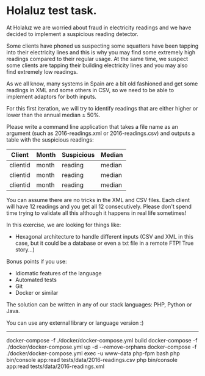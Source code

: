 # Holaluz test task.

At Holaluz we are worried about fraud in electricity readings and we have decided to implement a suspicious reading detector. 

Some clients have phoned us suspecting some squatters have been tapping into their electricity lines and this is why you may find some extremely high readings compared to their regular usage.
At the same time, we suspect some clients are tapping their building electricity lines and you may also find extremely low readings.

As we all know, many systems in Spain are a bit old fashioned and get some readings in XML and some others in CSV, so we need to be able to implement adaptors for both inputs.

For this first iteration, we will try to identify readings that are either higher or lower than the annual median ± 50%.

Please write a command line application that takes a file name as an argument (such as 2016-readings.xml or 2016-readings.csv) and outputs a table with the suspicious readings:

| Client     | Month   | Suspicious | Median   |
|------------|---------|------------|----------|
| clientid   | month   | reading    | median   |
| clientid   | month   | reading    | median   |
| clientid   | month   | reading    | median   |

You can assume there are no tricks in the XML and CSV files. Each client will have 12 readings and you get all 12 consecutively. Please don't spend time trying to validate all this although it happens in real life sometimes!

In this exercise, we are looking for things like:

   - Hexagonal architecture to handle different inputs (CSV and XML in this case, but it could be a database or even a txt file in a remote FTP! True story...)

 Bonus points if you use:
   - Idiomatic features of the language
   - Automated tests
   - Git
   - Docker or similar

The solution can be written in any of our stack languages: PHP, Python or Java.

You can use any external library or language version :)

---

docker-compose -f ./docker/docker-compose.yml build
docker-compose -f ./docker/docker-compose.yml up -d --remove-orphans
docker-compose -f ./docker/docker-compose.yml exec -u www-data php-fpm bash
php bin/console app:read tests/data/2016-readings.csv
php bin/console app:read tests/data/2016-readings.xml 
